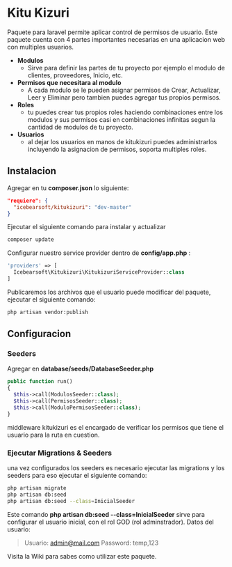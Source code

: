 # Kitu Kizuri

Paquete para laravel permite aplicar control de permisos de usuario. Este paquete cuenta con 4 partes importantes necesarias en una aplicacion web con multiples usuarios. 

- **Modulos**
  - Sirve para definir las partes de tu proyecto por ejemplo el modulo de clientes, proveedores, Inicio, etc. 
- **Permisos que necesitara al modulo**
  - A cada modulo se le pueden asignar permisos de Crear, Actualizar, Leer y Eliminar pero tambien puedes agregar tus propios permisos.
- **Roles**
  - tu puedes crear tus propios roles haciendo combinaciones entre los modulos y sus permisos casi en combinaciones infinitas segun la cantidad de modulos de tu proyecto.
- **Usuarios**
  - al dejar los usuarios en manos de kitukizuri puedes administrarlos incluyendo la asignacion de permisos, soporta multiples roles.

## Instalacion 

Agregar en tu **composer.json** lo siguiente: 

```json
"requiere": {
  "icebearsoft/kitukizuri": "dev-master"
}
```

Ejecutar el siguiente comando para instalar y actualizar

```bash
composer update
```

Configurar nuestro service provider dentro de **config/app.php** :

```php
'providers' => [
  Icebearsoft\Kitukizuri\KitukizuriServiceProvider::class
]
```

Publicaremos los archivos que el usuario puede modificar del paquete, ejecutar el siguiente comando:

```bash
php artisan vendor:publish
```

## Configuracion

### Seeders

 Agregar en **database/seeds/DatabaseSeeder.php**

```php
public function run()
{
  $this->call(ModulosSeeder::class);
  $this->call(PermisosSeeder::class);
  $this->call(ModuloPermisosSeeder::class);
}
```

middleware kitukizuri es el encargado de verificar los permisos que tiene el usuario para la ruta en cuestion.

### Ejecutar Migrations & Seeders

una vez configurados los seeders es necesario ejecutar las migrations y los seeders para eso ejecutar el siguiente comando:

```bash
php artisan migrate
php artisan db:seed
php artisan db:seed --class=InicialSeeder
```

Este comando **php artisan db:seed --class=InicialSeeder** sirve para configurar el usuario inicial, con el rol GOD (rol adminstrador). Datos del usuario: 

> Usuario: admin@mail.com
> Password: temp,123


Visita la Wiki para sabes como utilizar este paquete. 